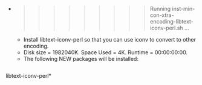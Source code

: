 * >>>>>>>>> Running inst-min-con-xtra-encoding-libtext-iconv-perl.sh ...
  * Install libtext-iconv-perl so that you can use iconv to convert to other encoding.
  * Disk size = 1982040K. Space Used = 4K. Runtime = 00:00:00:00.
  * The following NEW packages will be installed:
  ```bash
libtext-iconv-perl*
  ```
